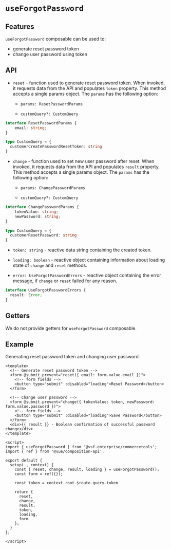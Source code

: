# `useForgotPassword`

## Features

`useForgotPassword` composable can be used to:

* generate reset password token
* change user password using token

## API

- `reset` - function used to generate reset password token. When invoked, it requests data from the API and populates `token` property. This method accepts a single params object. The `params` has the following option:

  - `params: ResetPasswordParams`

  - `customQuery?: CustomQuery`

```typescript
interface ResetPasswordParams {
    email: string;
}

type CustomQuery = {
  customerCreatePasswordResetToken: string
}
```

- `change` - function used to set new user password after reset. When invoked, it requests data from the API and populates `result` property. This method accepts a single params object. The `params` has the following option:

  - `params: ChangePasswordParams`
  
  - `customQuery?: CustomQuery`

```typescript
interface ChangePasswordParams {
    tokenValue: string;
    newPassword: string;
}

type CustomQuery = {
  customerResetPassword: string
}
```

- `token: string` - reactive data string containing the created token.

- `loading: boolean` - reactive object containing information about loading state of `change` and `reset` methods.

- `error: UseForgotPasswordErrors` - reactive object containing the error message, if `change` or `reset` failed for any reason.

```ts
interface UseForgotPasswordErrors {
  result: Error;
}
```

## Getters

We do not provide getters for `useForgotPassword` composable.

## Example

Generating reset password token and changing user password.

```vue
<template>
  <!-- Generate reset password token -->
  <form @submit.prevent="reset({ email: form.value.email })">
    <!-- form fields -->
    <button type="submit" :disabled="loading">Reset Password</button>
  </form>

  <!-- Change user password -->
  <form @submit.prevent="change({ tokenValue: token, newPassword: form.value.password })">
    <!-- form fields -->
    <button type="submit" :disabled="loading">Save Password</button>
  </form>
  <div>{{ result }} - Boolean confirmation of successful password change</div>
</template>

<script>
import { useForgotPassword } from '@vsf-enterprise/commercetools';
import { ref } from '@vue/composition-api';

export default {
  setup(_, context) {
    const { reset, change, result, loading } = useForgotPassword();
    const form = ref({});

    const token = context.root.$route.query.token

    return {
      reset,
      change,
      result,
      token,
      loading,
      form
    };
  }
};

</script>
```
